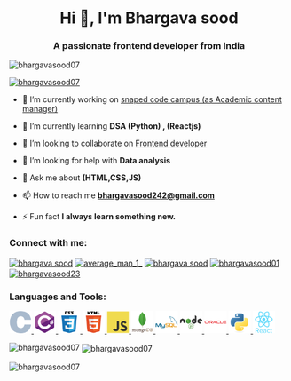 <h1 align="center">Hi 👋, I'm Bhargava sood</h1>
<h3 align="center">A passionate frontend developer from India</h3>

<p align="left"> <img src="https://komarev.com/ghpvc/?username=bhargavasood07&label=Profile%20views&color=0e75b6&style=flat" alt="bhargavasood07" /> </p>

<p align="left"> <a href="https://github.com/ryo-ma/github-profile-trophy"><img src="https://github-profile-trophy.vercel.app/?username=bhargavasood07" alt="bhargavasood07" /></a> </p>

- 🔭 I’m currently working on [snaped code campus (as Academic content manager)](https://snapedcodecampus.tech/home)

- 🌱 I’m currently learning **DSA (Python) , (Reactjs)**

- 👯 I’m looking to collaborate on [Frontend developer](Bhargavasood07/CALCULATOR.HTML)

- 🤝 I’m looking for help with **Data analysis**

- 💬 Ask me about **(HTML,CSS,JS)**

- 📫 How to reach me **bhargavasood242@gmail.com**

- ⚡ Fun fact **I always learn something new.**

<h3 align="left">Connect with me:</h3>
<p align="left">
<a href="https://linkedin.com/in/bhargava sood" target="blank"><img align="center" src="https://raw.githubusercontent.com/rahuldkjain/github-profile-readme-generator/master/src/images/icons/Social/linked-in-alt.svg" alt="bhargava sood" height="30" width="40" /></a>
<a href="https://instagram.com/average_man_1_" target="blank"><img align="center" src="https://raw.githubusercontent.com/rahuldkjain/github-profile-readme-generator/master/src/images/icons/Social/instagram.svg" alt="average_man_1_" height="30" width="40" /></a>
<a href="https://www.youtube.com/c/bhargava sood" target="blank"><img align="center" src="https://raw.githubusercontent.com/rahuldkjain/github-profile-readme-generator/master/src/images/icons/Social/youtube.svg" alt="bhargava sood" height="30" width="40" /></a>
<a href="https://www.hackerrank.com/bhargavasood01" target="blank"><img align="center" src="https://raw.githubusercontent.com/rahuldkjain/github-profile-readme-generator/master/src/images/icons/Social/hackerrank.svg" alt="bhargavasood01" height="30" width="40" /></a>
<a href="https://www.leetcode.com/bhargavasood23" target="blank"><img align="center" src="https://raw.githubusercontent.com/rahuldkjain/github-profile-readme-generator/master/src/images/icons/Social/leet-code.svg" alt="bhargavasood23" height="30" width="40" /></a>
</p>

<h3 align="left">Languages and Tools:</h3>
<p align="left"> <a href="https://www.cprogramming.com/" target="_blank" rel="noreferrer"> <img src="https://raw.githubusercontent.com/devicons/devicon/master/icons/c/c-original.svg" alt="c" width="40" height="40"/> </a> <a href="https://www.w3schools.com/cs/" target="_blank" rel="noreferrer"> <img src="https://raw.githubusercontent.com/devicons/devicon/master/icons/csharp/csharp-original.svg" alt="csharp" width="40" height="40"/> </a> <a href="https://www.w3schools.com/css/" target="_blank" rel="noreferrer"> <img src="https://raw.githubusercontent.com/devicons/devicon/master/icons/css3/css3-original-wordmark.svg" alt="css3" width="40" height="40"/> </a> <a href="https://www.w3.org/html/" target="_blank" rel="noreferrer"> <img src="https://raw.githubusercontent.com/devicons/devicon/master/icons/html5/html5-original-wordmark.svg" alt="html5" width="40" height="40"/> </a> <a href="https://developer.mozilla.org/en-US/docs/Web/JavaScript" target="_blank" rel="noreferrer"> <img src="https://raw.githubusercontent.com/devicons/devicon/master/icons/javascript/javascript-original.svg" alt="javascript" width="40" height="40"/> </a> <a href="https://www.mongodb.com/" target="_blank" rel="noreferrer"> <img src="https://raw.githubusercontent.com/devicons/devicon/master/icons/mongodb/mongodb-original-wordmark.svg" alt="mongodb" width="40" height="40"/> </a> <a href="https://www.mysql.com/" target="_blank" rel="noreferrer"> <img src="https://raw.githubusercontent.com/devicons/devicon/master/icons/mysql/mysql-original-wordmark.svg" alt="mysql" width="40" height="40"/> </a> <a href="https://nodejs.org" target="_blank" rel="noreferrer"> <img src="https://raw.githubusercontent.com/devicons/devicon/master/icons/nodejs/nodejs-original-wordmark.svg" alt="nodejs" width="40" height="40"/> </a> <a href="https://www.oracle.com/" target="_blank" rel="noreferrer"> <img src="https://raw.githubusercontent.com/devicons/devicon/master/icons/oracle/oracle-original.svg" alt="oracle" width="40" height="40"/> </a> <a href="https://www.python.org" target="_blank" rel="noreferrer"> <img src="https://raw.githubusercontent.com/devicons/devicon/master/icons/python/python-original.svg" alt="python" width="40" height="40"/> </a> <a href="https://reactjs.org/" target="_blank" rel="noreferrer"> <img src="https://raw.githubusercontent.com/devicons/devicon/master/icons/react/react-original-wordmark.svg" alt="react" width="40" height="40"/> </a> </p>

<p><img align="left" src="https://github-readme-stats.vercel.app/api/top-langs?username=bhargavasood07&show_icons=true&locale=en&layout=compact" alt="bhargavasood07" /></p>

<p>&nbsp;<img align="center" src="https://github-readme-stats.vercel.app/api?username=bhargavasood07&show_icons=true&locale=en" alt="bhargavasood07" /></p>

<p><img align="center" src="https://github-readme-streak-stats.herokuapp.com/?user=bhargavasood07&" alt="bhargavasood07" /></p>


<!--
**Bhargavasood07/Bhargavasood07** is a ✨ _special_ ✨ repository because its `README.md` (this file) appears on your GitHub profile.

Here are some ideas to get you started:

- 🔭 I’m currently working on ...
- 🌱 I’m currently learning ...
- 👯 I’m looking to collaborate on ...
- 🤔 I’m looking for help with ...
- 💬 Ask me about ...
- 📫 How to reach me: ...
- 😄 Pronouns: ...
- ⚡ Fun fact: ...
-->

